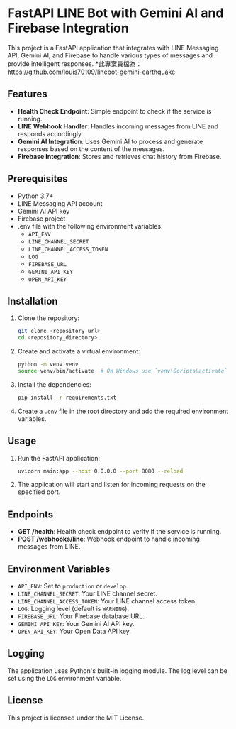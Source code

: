 # FastAPI LINE Bot with Gemini AI and Firebase Integration

This project is a FastAPI application that integrates with LINE Messaging API, Gemini AI, and Firebase to handle various types of messages and provide intelligent responses.
*此專案員檔為：https://github.com/louis70109/linebot-gemini-earthquake
## Features

- **Health Check Endpoint**: Simple endpoint to check if the service is running.
- **LINE Webhook Handler**: Handles incoming messages from LINE and responds accordingly.
- **Gemini AI Integration**: Uses Gemini AI to process and generate responses based on the content of the messages.
- **Firebase Integration**: Stores and retrieves chat history from Firebase.

## Prerequisites

- Python 3.7+
- LINE Messaging API account
- Gemini AI API key
- Firebase project
- .env file with the following environment variables:
  - `API_ENV`
  - `LINE_CHANNEL_SECRET`
  - `LINE_CHANNEL_ACCESS_TOKEN`
  - `LOG`
  - `FIREBASE_URL`
  - `GEMINI_API_KEY`
  - `OPEN_API_KEY`

## Installation

1. Clone the repository:
    ```bash
    git clone <repository_url>
    cd <repository_directory>
    ```

2. Create and activate a virtual environment:
    ```bash
    python -m venv venv
    source venv/bin/activate  # On Windows use `venv\Scripts\activate`
    ```

3. Install the dependencies:
    ```bash
    pip install -r requirements.txt
    ```

4. Create a `.env` file in the root directory and add the required environment variables.

## Usage

1. Run the FastAPI application:
    ```bash
    uvicorn main:app --host 0.0.0.0 --port 8080 --reload
    ```

2. The application will start and listen for incoming requests on the specified port.

## Endpoints

- **GET /health**: Health check endpoint to verify if the service is running.
- **POST /webhooks/line**: Webhook endpoint to handle incoming messages from LINE.

## Environment Variables

- `API_ENV`: Set to `production` or `develop`.
- `LINE_CHANNEL_SECRET`: Your LINE channel secret.
- `LINE_CHANNEL_ACCESS_TOKEN`: Your LINE channel access token.
- `LOG`: Logging level (default is `WARNING`).
- `FIREBASE_URL`: Your Firebase database URL.
- `GEMINI_API_KEY`: Your Gemini AI API key.
- `OPEN_API_KEY`: Your Open Data API key.

## Logging

The application uses Python's built-in logging module. The log level can be set using the `LOG` environment variable.

## License

This project is licensed under the MIT License.
